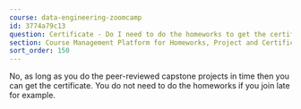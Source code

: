 ```yaml
---
course: data-engineering-zoomcamp
id: 3774a79c13
question: Certificate - Do I need to do the homeworks to get the certificate?
section: Course Management Platform for Homeworks, Project and Certificate
sort_order: 150
---
```


No, as long as you do the peer-reviewed capstone projects in time then you can get the certificate. You do not need to do the homeworks if you join late for example.

